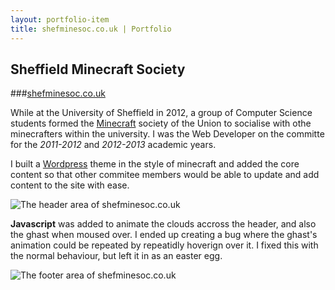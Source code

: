 ```yaml
---
layout: portfolio-item
title: shefminesoc.co.uk | Portfolio
---
```


## Sheffield Minecraft Society 
###[shefminesoc.co.uk](http://shefminesoc.co.uk/)

While at the University of Sheffield in 2012, a group of Computer Science students formed the [Minecraft](http://minecraft.net) society of the Union to socialise with othe minecrafters within the university. I was the Web Developer on the committe for the *2011-2012* and *2012-2013* academic years.

I built a [Wordpress](http://wordpress.com) theme in the style of minecraft and added the core content so that other commitee members would be able to update and add content to the site with ease.

![The header area of shefminesoc.co.uk]({{site.baseurl}}/img/portfolio/shefminesoc-head.png)

**Javascript** was added to animate the clouds accross the header, and also the ghast when moused over. I ended up creating a bug where the ghast's animation could be repeated by repeatidly hoverign over it. I fixed this with the normal behaviour, but left it in as an easter egg.

![The footer area of shefminesoc.co.uk]({{site.baseurl}}/img/portfolio/shefminesoc-foot.png)

